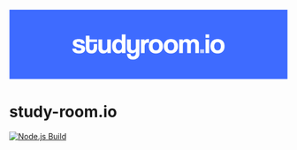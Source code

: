 ![Logo](docs/logo-banner.png)

# study-room.io

[![Node.js Build](https://github.com/Vivallo04/study-room.io/actions/workflows/node.js.yml/badge.svg)](https://github.com/Vivallo04/study-room.io/actions/workflows/node.js.yml)
